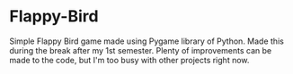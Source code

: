 # Flappy-Bird

Simple Flappy Bird game made using Pygame library of Python. Made this during the break after my 1st semester. Plenty of improvements can be made to the code, but I'm too busy with other projects right now.
